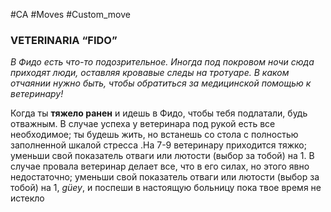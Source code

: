 #CA #Moves #Custom_move

### VETERINARIA “FIDO”
*В Фидо есть что-то подозрительное. Иногда под покровом ночи сюда приходят люди, оставляя кровавые следы на тротуаре. В каком отчаянии нужно быть, чтобы обратиться за медицинской помощью к ветеринару!*

Когда ты **тяжело ранен** и идешь в Фидо, чтобы тебя подлатали, будь отважным. В случае успеха у ветеринара под рукой есть все необходимое; ты будешь жить, но встанешь со стола с полностью заполненной шкалой стресса .На 7-9 ветеринару приходится тяжко; уменьши свой показатель отваги или лютости (выбор за тобой) на 1. В случае провала ветеринар делает все, что в его силах, но этого явно недостаточно; уменьши свой показатель отваги или лютости (выбор за тобой) на 1, *güey*, и поспеши в настоящую больницу пока твое время не истекло